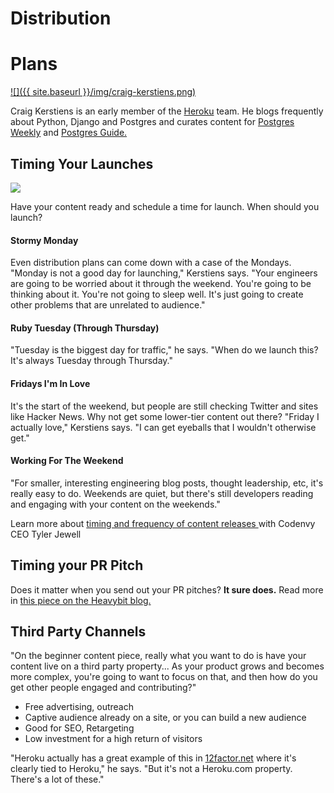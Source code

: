 # Distribution

# Plans

[![]({{ site.baseurl }}/img/craig-kerstiens.png)][0]

Craig Kerstiens is an early member of the [Heroku][1] team. He blogs frequently about Python, Django and Postgres and curates content for [Postgres Weekly][2] and [Postgres Guide.][3]

## Timing Your Launches
![](/img/launch-schedule.png)

Have your content ready and schedule a time for launch. When should you launch?

#### Stormy Monday

Even distribution plans can come down with a case of the Mondays. "Monday is not a good day for launching," Kerstiens says. "Your engineers are going to be worried about it through the weekend. You're going to be thinking about it. You're not going to sleep well. It's just going to create other problems that are unrelated to audience."

#### Ruby Tuesday (Through Thursday)

"Tuesday is the biggest day for traffic," he says. "When do we launch this? It's always Tuesday through Thursday."

#### Fridays I'm In Love

It's the start of the weekend, but people are still checking Twitter and sites like Hacker News. Why not get some lower-tier content out there? "Friday I actually love," Kerstiens says. "I can get eyeballs that I wouldn't otherwise get."

#### Working For The Weekend

"For smaller, interesting engineering blog posts, thought leadership, etc, it's really easy to do. Weekends are quiet, but there's still developers reading and engaging with your content on the weekends."

Learn more about [timing and frequency of content releases ][4]with Codenvy CEO Tyler Jewell

## Timing your PR Pitch

Does it matter when you send out your PR pitches? **It sure does.** Read more in [this piece on the Heavybit blog.][5]

## Third Party Channels

"On the beginner content piece, really what you want to do is have your content live on a third party property... As your product grows and becomes more complex, you're going to want to focus on that, and then how do you get other people engaged and contributing?"

* Free advertising, outreach
* Captive audience already on a site, or you can build a new audience
* Good for SEO, Retargeting
* Low investment for a high return of visitors

"Heroku actually has a great example of this in [12factor.net][6] where it's clearly tied to Heroku," he says. "But it's not a Heroku.com property. There's a lot of these."


[0]: http://www.craigkerstiens.com/
[1]: https://www.heroku.com/
[2]: http://postgresweekly.com
[3]: http://postgresguide.com
[4]: http://www.heavybit.com/library/video/2014-10-07-tyler-jewell?t=16m24s
[5]: http://blog.heavybit.com/blog/2014/11/4/timing
[6]: http://www.12factor.net